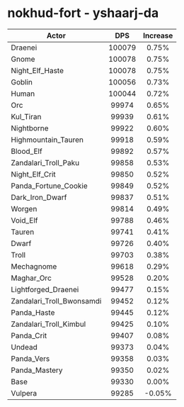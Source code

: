 # nokhud-fort - yshaarj-da
| Actor | DPS | Increase |
|---|:---:|:---:|
|Draenei|100079|0.75%|
|Gnome|100078|0.75%|
|Night_Elf_Haste|100078|0.75%|
|Goblin|100056|0.73%|
|Human|100044|0.72%|
|Orc|99974|0.65%|
|Kul_Tiran|99939|0.61%|
|Nightborne|99922|0.60%|
|Highmountain_Tauren|99918|0.59%|
|Blood_Elf|99892|0.57%|
|Zandalari_Troll_Paku|99858|0.53%|
|Night_Elf_Crit|99850|0.52%|
|Panda_Fortune_Cookie|99849|0.52%|
|Dark_Iron_Dwarf|99837|0.51%|
|Worgen|99814|0.49%|
|Void_Elf|99788|0.46%|
|Tauren|99741|0.41%|
|Dwarf|99726|0.40%|
|Troll|99703|0.38%|
|Mechagnome|99618|0.29%|
|Maghar_Orc|99528|0.20%|
|Lightforged_Draenei|99477|0.15%|
|Zandalari_Troll_Bwonsamdi|99452|0.12%|
|Panda_Haste|99445|0.12%|
|Zandalari_Troll_Kimbul|99425|0.10%|
|Panda_Crit|99407|0.08%|
|Undead|99373|0.04%|
|Panda_Vers|99358|0.03%|
|Panda_Mastery|99350|0.02%|
|Base|99330|0.00%|
|Vulpera|99285|-0.05%|
